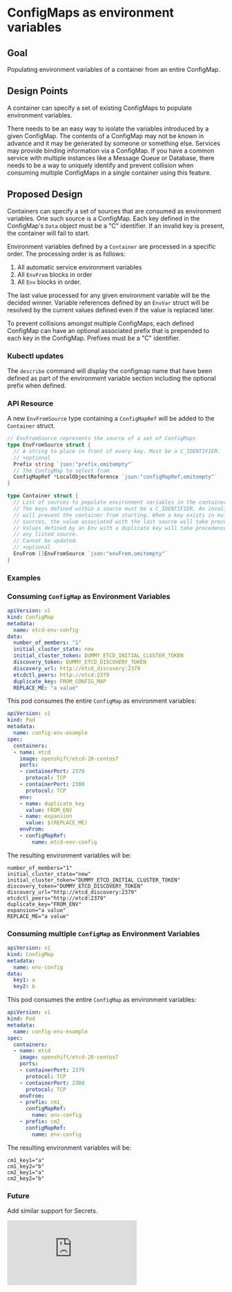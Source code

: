 # ConfigMaps as environment variables

## Goal

Populating environment variables of a container from an entire ConfigMap.

## Design Points

A container can specify a set of existing ConfigMaps to populate environment variables.

There needs to be an easy way to isolate the variables introduced by a given
ConfigMap. The contents of a ConfigMap may not be known in advance and it may
be generated by someone or something else. Services may provide binding
information via a ConfigMap. If you have a common service with multiple
instances like a Message Queue or Database, there needs to be a way to
uniquely identify and prevent collision when consuming multiple ConfigMaps in
a single container using this feature.

## Proposed Design

Containers can specify a set of sources that are consumed as environment
variables. One such source is a ConfigMap.
Each key defined in the ConfigMap's `Data` object must be a "C" identifier. If
an invalid key is present, the container will fail to start.

Environment variables defined by a `Container` are processed in a specific
order.  The processing order is as follows:

1. All automatic service environment variables
1. All `EnvFrom` blocks in order
1. All `Env` blocks in order.

The last value processed for any given environment variable will be the
decided winner.  Variable references defined by an `EnvVar` struct will be
resolved by the current values defined even if the value is replaced later.

To prevent collisions amongst multiple ConfigMaps, each defined ConfigMap can
have an optional associated prefix that is prepended to each key in the
ConfigMap.  Prefixes must be a "C" identifier.

### Kubectl updates

The `describe` command will display the configmap name that have been defined as
part of the environment variable section including the optional prefix when
defined.

### API Resource

A new `EnvFromSource` type containing a `ConfigMapRef` will be added to the
`Container` struct.

```go
// EnvFromSource represents the source of a set of ConfigMaps
type EnvFromSource struct {
  // A string to place in front of every key. Must be a C_IDENTIFIER.
  // +optional
  Prefix string `json:"prefix,omitempty"`
  // The ConfigMap to select from
  ConfigMapRef *LocalObjectReference `json:"configMapRef,omitempty"`
}

type Container struct {
  // List of sources to populate environment variables in the container.
  // The keys defined within a source must be a C_IDENTIFIER. An invalid key
  // will prevent the container from starting. When a key exists in multiple
  // sources, the value associated with the last source will take precedence.
  // Values defined by an Env with a duplicate key will take precedence over 
  // any listed source.
  // Cannot be updated.
  // +optional
  EnvFrom []EnvFromSource `json:"envFrom,omitempty"`
}
```

### Examples

### Consuming `ConfigMap` as Environment Variables

```yaml
apiVersion: v1
kind: ConfigMap
metadata:
  name: etcd-env-config
data:
  number_of_members: "1"
  initial_cluster_state: new
  initial_cluster_token: DUMMY_ETCD_INITIAL_CLUSTER_TOKEN
  discovery_token: DUMMY_ETCD_DISCOVERY_TOKEN
  discovery_url: http://etcd_discovery:2379
  etcdctl_peers: http://etcd:2379
  duplicate_key: FROM_CONFIG_MAP
  REPLACE_ME: "a value"
```

This pod consumes the entire `ConfigMap` as environment variables:

```yaml
apiVersion: v1
kind: Pod
metadata:
  name: config-env-example
spec:
  containers:
  - name: etcd
    image: openshift/etcd-20-centos7
    ports:
    - containerPort: 2379
      protocol: TCP
    - containerPort: 2380
      protocol: TCP
    env:
    - name: duplicate_key
      value: FROM_ENV
    - name: expansion
      value: $(REPLACE_ME)
    envFrom:
    - configMapRef:
        name: etcd-env-config
```

The resulting environment variables will be:

```
number_of_members="1"
initial_cluster_state="new"
initial_cluster_token="DUMMY_ETCD_INITIAL_CLUSTER_TOKEN"
discovery_token="DUMMY_ETCD_DISCOVERY_TOKEN"
discovery_url="http://etcd_discovery:2379"
etcdctl_peers="http://etcd:2379"
duplicate_key="FROM_ENV"
expansion="a value"
REPLACE_ME="a value"
```

### Consuming multiple `ConfigMap` as Environment Variables

```yaml
apiVersion: v1
kind: ConfigMap
metadata:
  name: env-config
data:
  key1: a
  key2: b
```

This pod consumes the entire `ConfigMap` as environment variables:

```yaml
apiVersion: v1
kind: Pod
metadata:
  name: config-env-example
spec:
  containers:
  - name: etcd
    image: openshift/etcd-20-centos7
    ports:
    - containerPort: 2379
      protocol: TCP
    - containerPort: 2380
      protocol: TCP
    envFrom:
    - prefix: cm1_
      configMapRef:
        name: env-config
    - prefix: cm2_
      configMapRef:
        name: env-config
```

The resulting environment variables will be:

```
cm1_key1="a"
cm1_key2="b"
cm2_key1="a"
cm2_key2="b"
```

### Future

Add similar support for Secrets.


<!-- BEGIN MUNGE: GENERATED_ANALYTICS -->
[![Analytics](https://kubernetes-site.appspot.com/UA-36037335-10/GitHub/docs/proposals/envvar-configmap.md?pixel)]()
<!-- END MUNGE: GENERATED_ANALYTICS -->
